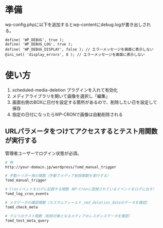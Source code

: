 # 準備
wp-config.phpに以下を追加するとwp-contentにdebug.logが書き出しされる。
```
define( 'WP_DEBUG', true );
define( 'WP_DEBUG_LOG', true );
define( 'WP_DEBUG_DISPLAY', false ); // エラーメッセージを画面に表示しない
@ini_set( 'display_errors', 0 ); // エラーメッセージを画面に表示しない
```

# 使い方
1. scheduled-media-deletion プラグインを入れて有効化
1. メディアライブラリを開いて画像を選択し「編集」
1. 画面右側のBOXに日付を設定する箇所があるので、削除したい日を設定して保存
1. 指定の日付になったらWP-CRONで画像は自動削除される

## URLパラメータをつけてアクセスするとテスト用関数が実行する
管理者ユーザーでログイン状態が必須。

```sh
# 例
http://your-domain.jp/wordpress/?smd_manual_trigger

# 手動トリガー用の関数（手動でメディア削除関数を実行する）
?smd_manual_trigger

# Cronイベントをログに記録する関数（WP-Cronに登録されているイベントをログに出す）
?smd_log_cron_events

# メタデータの確認関数（カスタムフィールド_smd_deletion_dateのデータを確認）
?smd_check_meta 

# クエリのテスト関数（削除対象となるメディアのレスポンスデータを確認）
?smd_test_meta_query 
```